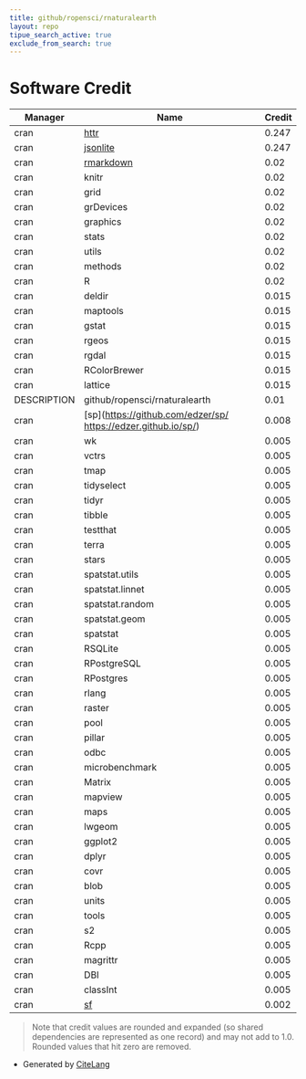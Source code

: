 ```yaml
---
title: github/ropensci/rnaturalearth
layout: repo
tipue_search_active: true
exclude_from_search: true
---
```

# Software Credit

|Manager|Name|Credit|
|-------|----|------|
|cran|[httr](https://httr.r-lib.org/)|0.247|
|cran|[jsonlite](https://arxiv.org/abs/1403.2805 (paper))|0.247|
|cran|[rmarkdown](https://github.com/rstudio/rmarkdown)|0.02|
|cran|knitr|0.02|
|cran|grid|0.02|
|cran|grDevices|0.02|
|cran|graphics|0.02|
|cran|stats|0.02|
|cran|utils|0.02|
|cran|methods|0.02|
|cran|R|0.02|
|cran|deldir|0.015|
|cran|maptools|0.015|
|cran|gstat|0.015|
|cran|rgeos|0.015|
|cran|rgdal|0.015|
|cran|RColorBrewer|0.015|
|cran|lattice|0.015|
|DESCRIPTION|github/ropensci/rnaturalearth|0.01|
|cran|[sp](https://github.com/edzer/sp/ https://edzer.github.io/sp/)|0.008|
|cran|wk|0.005|
|cran|vctrs|0.005|
|cran|tmap|0.005|
|cran|tidyselect|0.005|
|cran|tidyr|0.005|
|cran|tibble|0.005|
|cran|testthat|0.005|
|cran|terra|0.005|
|cran|stars|0.005|
|cran|spatstat.utils|0.005|
|cran|spatstat.linnet|0.005|
|cran|spatstat.random|0.005|
|cran|spatstat.geom|0.005|
|cran|spatstat|0.005|
|cran|RSQLite|0.005|
|cran|RPostgreSQL|0.005|
|cran|RPostgres|0.005|
|cran|rlang|0.005|
|cran|raster|0.005|
|cran|pool|0.005|
|cran|pillar|0.005|
|cran|odbc|0.005|
|cran|microbenchmark|0.005|
|cran|Matrix|0.005|
|cran|mapview|0.005|
|cran|maps|0.005|
|cran|lwgeom|0.005|
|cran|ggplot2|0.005|
|cran|dplyr|0.005|
|cran|covr|0.005|
|cran|blob|0.005|
|cran|units|0.005|
|cran|tools|0.005|
|cran|s2|0.005|
|cran|Rcpp|0.005|
|cran|magrittr|0.005|
|cran|DBI|0.005|
|cran|classInt|0.005|
|cran|[sf](https://r-spatial.github.io/sf/)|0.002|


> Note that credit values are rounded and expanded (so shared dependencies are represented as one record) and may not add to 1.0. Rounded values that hit zero are removed.


- Generated by [CiteLang](https://github.com/vsoch/citelang)
